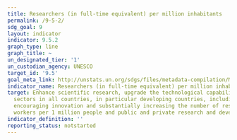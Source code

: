 ```yaml
---
title: Researchers (in full-time equivalent) per million inhabitants
permalink: /9-5-2/
sdg_goal: 9
layout: indicator
indicator: 9.5.2
graph_type: line
graph_title: ~
un_designated_tier: '1'
un_custodian_agency: UNESCO
target_id: '9.5'
goal_meta_link: http://unstats.un.org/sdgs/files/metadata-compilation/Metadata-Goal-9.pdf
indicator_name: Researchers (in full-time equivalent) per million inhabitants
target: Enhance scientific research, upgrade the technological capabilities of industrial
  sectors in all countries, in particular developing countries, including, by 2030,
  encouraging innovation and substantially increasing the number of research and development
  workers per 1 million people and public and private research and development spending.
indicator_definition: ''
reporting_status: notstarted
---
```

